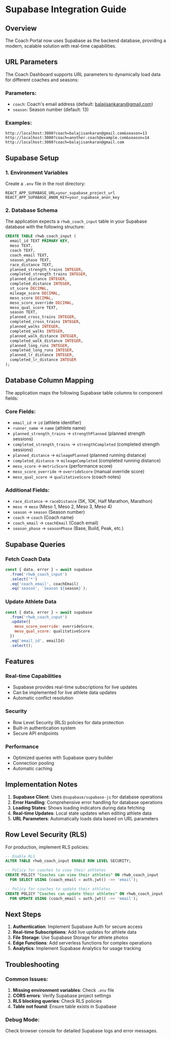 # Supabase Integration Guide

## Overview

The Coach Portal now uses Supabase as the backend database, providing a modern, scalable solution with real-time capabilities.

## URL Parameters

The Coach Dashboard supports URL parameters to dynamically load data for different coaches and seasons:

### Parameters:
- `coach`: Coach's email address (default: balajisankaran@gmail.com)
- `season`: Season number (default: 13)

### Examples:
```
http://localhost:3000?coach=balajisankaran@gmail.com&season=13
http://localhost:3000?coach=another.coach@example.com&season=14
http://localhost:3000?coach=balajisankaran@gmail.com
```

## Supabase Setup

### 1. Environment Variables
Create a `.env` file in the root directory:
```env
REACT_APP_SUPABASE_URL=your_supabase_project_url
REACT_APP_SUPABASE_ANON_KEY=your_supabase_anon_key
```

### 2. Database Schema
The application expects a `rhwb_coach_input` table in your Supabase database with the following structure:

```sql
CREATE TABLE rhwb_coach_input (
  email_id TEXT PRIMARY KEY,
  meso TEXT,
  coach TEXT,
  coach_email TEXT,
  season_phase TEXT,
  race_distance TEXT,
  planned_strength_trains INTEGER,
  completed_strength_trains INTEGER,
  planned_distance INTEGER,
  completed_distance INTEGER,
  st_score DECIMAL,
  mileage_score DECIMAL,
  meso_score DECIMAL,
  meso_score_override DECIMAL,
  meso_qual_score TEXT,
  season TEXT,
  planned_cross_trains INTEGER,
  completed_cross_trains INTEGER,
  planned_walks INTEGER,
  completed_walks INTEGER,
  planned_walk_distance INTEGER,
  completed_walk_distance INTEGER,
  planned_long_runs INTEGER,
  completed_long_runs INTEGER,
  planned_lr_distance INTEGER,
  completed_lr_distance INTEGER
);
```

## Database Column Mapping

The application maps the following Supabase table columns to component fields:

### Core Fields:
- `email_id` → `id` (athlete identifier)
- `runner_name` → `name` (athlete name)
- `planned_strength_trains` → `strengthPlanned` (planned strength sessions)
- `completed_strength_trains` → `strengthCompleted` (completed strength sessions)
- `planned_distance` → `mileagePlanned` (planned running distance)
- `completed_distance` → `mileageCompleted` (completed running distance)
- `meso_score` → `metricScore` (performance score)
- `meso_score_override` → `overrideScore` (manual override score)
- `meso_qual_score` → `qualitativeScore` (coach notes)

### Additional Fields:
- `race_distance` → `raceDistance` (5K, 10K, Half Marathon, Marathon)
- `meso` → `meso` (Meso 1, Meso 2, Meso 3, Meso 4)
- `season` → `season` (Season number)
- `coach` → `coach` (Coach name)
- `coach_email` → `coachEmail` (Coach email)
- `season_phase` → `seasonPhase` (Base, Build, Peak, etc.)

## Supabase Queries

### Fetch Coach Data
```javascript
const { data, error } = await supabase
  .from('rhwb_coach_input')
  .select('*')
  .eq('coach_email', coachEmail)
  .eq('season', `Season ${season}`);
```

### Update Athlete Data
```javascript
const { data, error } = await supabase
  .from('rhwb_coach_input')
  .update({
    meso_score_override: overrideScore,
    meso_qual_score: qualitativeScore
  })
  .eq('email_id', emailId)
  .select();
```

## Features

### Real-time Capabilities
- Supabase provides real-time subscriptions for live updates
- Can be implemented for live athlete data updates
- Automatic conflict resolution

### Security
- Row Level Security (RLS) policies for data protection
- Built-in authentication system
- Secure API endpoints

### Performance
- Optimized queries with Supabase query builder
- Connection pooling
- Automatic caching

## Implementation Notes

1. **Supabase Client**: Uses `@supabase/supabase-js` for database operations
2. **Error Handling**: Comprehensive error handling for database operations
3. **Loading States**: Shows loading indicators during data fetching
4. **Real-time Updates**: Local state updates when editing athlete data
5. **URL Parameters**: Automatically loads data based on URL parameters

## Row Level Security (RLS)

For production, implement RLS policies:

```sql
-- Enable RLS
ALTER TABLE rhwb_coach_input ENABLE ROW LEVEL SECURITY;

-- Policy for coaches to view their athletes
CREATE POLICY "Coaches can view their athletes" ON rhwb_coach_input
  FOR SELECT USING (coach_email = auth.jwt() ->> 'email');

-- Policy for coaches to update their athletes
CREATE POLICY "Coaches can update their athletes" ON rhwb_coach_input
  FOR UPDATE USING (coach_email = auth.jwt() ->> 'email');
```

## Next Steps

1. **Authentication**: Implement Supabase Auth for secure access
2. **Real-time Subscriptions**: Add live updates for athlete data
3. **File Storage**: Use Supabase Storage for athlete photos
4. **Edge Functions**: Add serverless functions for complex operations
5. **Analytics**: Implement Supabase Analytics for usage tracking

## Troubleshooting

### Common Issues:
1. **Missing environment variables**: Check `.env` file
2. **CORS errors**: Verify Supabase project settings
3. **RLS blocking queries**: Check RLS policies
4. **Table not found**: Ensure table exists in Supabase

### Debug Mode:
Check browser console for detailed Supabase logs and error messages. 